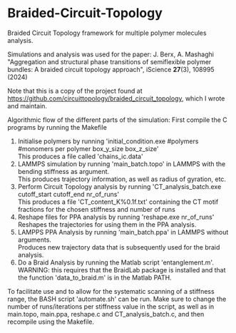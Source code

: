 # Braided-Circuit-Topology
Braided Circuit Topology framework for multiple polymer molecules analysis.

Simulations and analysis was used for the paper: J. Berx, A. Mashaghi "Aggregation and structural phase transitions of semiflexible polymer bundles: A braided circuit topology approach", iScience <b>27</b>(3), 108995 (2024)

Note that this is a copy of the project found at https://github.com/circuittopology/braided_circuit_topology, which I wrote and maintain.

Algorithmic flow of the different parts of the simulation:
First compile the C programs by running the Makefile

<ol>
  <li> Initialise polymers by running 'initial_condition.exe #polymers #monomers per polymer box_y_size box_z_size' </li>
  This produces a file called 'chains_ic.data'
  <li> LAMMPS simulation by running 'main_batch.topo' in LAMMPS with the bending stiffness as argument. </li>
  This produces trajectory information, as well as radius of gyration, etc.
  <li> Perform Circuit Topology analysis by running 'CT_analysis_batch.exe cutoff_start cutoff_end nr_of_runs' </li>
  This produces a file 'CT_content_K%0.1f.txt' containing the CT motif fractions for the chosen stiffness and number of runs
  <li> Reshape files for PPA analysis by running 'reshape.exe nr_of_runs' </li>
  Reshapes the trajectories for using them in the PPA analysis.
  <li> LAMPPS PPA Analysis by running 'main_batch.ppa' in LAMMPS without arguments. </li>
  Produces new trajectory data that is subsequently used for the braid analysis.
  <li> Do a Braid Analysis by running the Matlab script 'entanglement.m'. WARNING: this requires that the BraidLab package is installed and that the function 'data_to_braid.m' is in the Matlab PATH. </li>
</ol>

To facilitate use and to allow for the systematic scanning of a stiffness range, the BASH script 'automate.sh' can be run. Make sure to change the number of runs/iterations per stiffness value in the script, as well as in main.topo, main.ppa, reshape.c and CT_analysis_batch.c, and then recompile using the Makefile.
